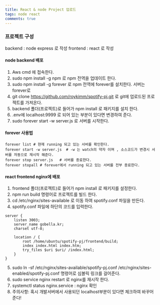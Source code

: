 ```yaml
---
title: React & node Project 업로드
tags: node react
comments: true
---
```


### 프로젝트 구성
backend : node express 로 작성
frontend : react 로 작성


#### node backend 배포
1. Aws cmd 에 접속한다.
2. sudo npm install -g npm  로 npm 전역을 업데이트 한다.
3. sudo npm install -g forever 로 npm 전역에 forever를 설치한다. 서버는 forever로 
4. git clone https://github.com/roykimm/spotify-pj.git 로 git에 업로드된 프로젝트를 가져온다.
5. backend 폴더(프로젝트)로 들어가 npm install 로 패키지를 설치 한다.
6. .env에 localhost:9999 로 되어 있는 부분이 있다면 변경하여 준다.
7. sudo forever start -w server.js 로 서버를 시작한다. 

#### forever 사용법
```
forever list # 현재 running 되고 있는 서버를 확인한다.
forever start -w server.js  # -w 는 watch의 약자 이며 , 소스코드가 변경시 서버를 자동으로 재시작 해준다.
forever stop server.js   # 서버를 종료한다.
forever stopall # forever에서 running 되고 있는 서버를 전부 종료한다.
```

#### react frontend nginx에 배포
1. frontend 폴더(프로젝트)로 들어가 npm install 로 패키지를 설정한다.
2. npm run build 명령어로 프로젝트를 빌드 한다.
3. cd /etc/nginx/sites-available 로 이동 하여 spotify.conf 파일을 만든다.
4. spotify.conf 파일에 하단의 코드를 입력한다.

```
server {
    listen 3003;
    server_name gobella.kr;
    charset utf-8;

    location / {
        root /home/ubuntu/spotify-pj/frontend/build;
        index index.html index.htm;
        try_files $uri $uri/ /index.html;
    }
}
```
5. sudo ln -sf /etc/nginx/sites-available/spotify-pj.conf /etc/nginx/sites-enabled/spotify-pj.conf 명령어로 심볼릭 링크를 걸어준다.
6. sudo service nginx restart 로 nginx를 재시작 한다.
7. systemctl status nginx.service : nginx 확인
8. 주의사항: 혹시 개발서버에서 사용되던 localhost부분이 있다면 체크하여 바꾸어 준다!





